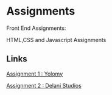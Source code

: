 # Assignments
Front End Assignments:

HTML,CSS and Javascript Assignments

## Links
[Assignment 1 : Yolomy](https://danieloselu3.github.io/Moringa-test-1/index.html)

[Assignment 2 : Delani Studios](https://danieloselu3.github.io/moringa-core-interview-projects/Assignment_2/index.html)
